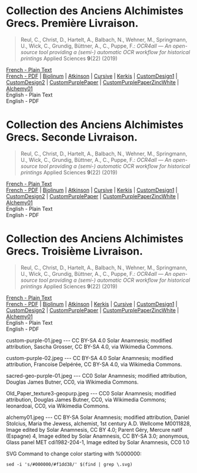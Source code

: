 # Collection des Anciens Alchimistes Grecs. Première Livraison.

> Reul, C., Christ, D., Hartelt, A., Balbach, N., Wehner, M., Springmann, U., Wick, C., Grundig, Büttner, A., C., Puppe, F.: *OCR4all — An open-source tool providing a (semi-) automatic OCR workflow for historical printings* Applied Sciences **9**(22) (2019)

[French - Plain Text](full-text-french-01.md)  
[French - PDF](https://cdn.solaranamnesis.com/MarcellinBerthelot/Part01/berthelot-collection-anciens-alchimistes-grecs.pdf) | [Biolinum](https://cdn.solaranamnesis.com/MarcellinBerthelot/Part01/berthelot-collection-anciens-alchimistes-grecs-biolinum.pdf) | [Atkinson](https://cdn.solaranamnesis.com/MarcellinBerthelot/Part01/berthelot-collection-anciens-alchimistes-grecs-atkinson.pdf) | [Cursive](https://cdn.solaranamnesis.com/MarcellinBerthelot/Part01/berthelot-collection-anciens-alchimistes-grecs-frcursive.pdf) | [Kerkis](https://cdn.solaranamnesis.com/MarcellinBerthelot/Part01/berthelot-collection-anciens-alchimistes-grecs-kerkis.pdf) | [CustomDesign1](https://cdn.solaranamnesis.com/MarcellinBerthelot/Part01/berthelot-collection-anciens-alchimistes-grecs-custompurple-01.pdf) | [CustomDesign2](https://cdn.solaranamnesis.com/MarcellinBerthelot/Part01/berthelot-collection-anciens-alchimistes-grecs-custompurple-02.pdf) | [CustomPurplePaper](https://cdn.solaranamnesis.com/MarcellinBerthelot/Part01/berthelot-collection-anciens-alchimistes-grecs-geopaperpurp.pdf) | [CustomPurplePaperZincWhite](https://cdn.solaranamnesis.com/MarcellinBerthelot/Part01/berthelot-collection-anciens-alchimistes-grecs-geopaperpurp-02.pdf) | [Alchemy01](https://cdn.solaranamnesis.com/MarcellinBerthelot/Part01/berthelot-collection-anciens-alchimistes-grecs-alchemy01.pdf)  
English - Plain Text  
English - PDF  

# Collection des Anciens Alchimistes Grecs. Seconde Livraison.

> Reul, C., Christ, D., Hartelt, A., Balbach, N., Wehner, M., Springmann, U., Wick, C., Grundig, Büttner, A., C., Puppe, F.: *OCR4all — An open-source tool providing a (semi-) automatic OCR workflow for historical printings* Applied Sciences **9**(22) (2019)

[French - Plain Text](full-text-french-02.md)  
[French - PDF](https://cdn.solaranamnesis.com/MarcellinBerthelot/Part02/berthelot_alchemy_2_1888_french.pdf) | [Biolinum](https://cdn.solaranamnesis.com/MarcellinBerthelot/Part02/berthelot_alchemy_2_1888_french_biolinum.pdf) | [Atkinson](https://cdn.solaranamnesis.com/MarcellinBerthelot/Part02/berthelot_alchemy_2_1888_french_atkinson.pdf) | [Cursive](https://cdn.solaranamnesis.com/MarcellinBerthelot/Part02/berthelot_alchemy_2_1888_french_frcursive.pdf) | [Kerkis](https://cdn.solaranamnesis.com/MarcellinBerthelot/Part02/berthelot_alchemy_2_1888_french_kerkis.pdf) | [CustomDesign1](https://cdn.solaranamnesis.com/MarcellinBerthelot/Part02/berthelot_alchemy_2_1888_french_custompurple01.pdf) | [CustomDesign2](https://cdn.solaranamnesis.com/MarcellinBerthelot/Part02/berthelot_alchemy_2_1888_french_custompurple02.pdf) | [CustomPurplePaper](https://cdn.solaranamnesis.com/MarcellinBerthelot/Part02/berthelot_alchemy_2_1888_french_geopaperpurple01.pdf) | [CustomPurplePaperZincWhite](https://cdn.solaranamnesis.com/MarcellinBerthelot/Part02/berthelot_alchemy_2_1888_french_geopaperpurple02.pdf) | [Alchemy01](https://cdn.solaranamnesis.com/MarcellinBerthelot/Part02/berthelot_alchemy_2_1888_french_alchemy01.pdf)  
English - Plain Text  
English - PDF  

# Collection des Anciens Alchimistes Grecs. Troisième Livraison.

> Reul, C., Christ, D., Hartelt, A., Balbach, N., Wehner, M., Springmann, U., Wick, C., Grundig, Büttner, A., C., Puppe, F.: *OCR4all — An open-source tool providing a (semi-) automatic OCR workflow for historical printings* Applied Sciences **9**(22) (2019)

[French - Plain Text](full-text-french-03.md)  
[French - PDF](https://cdn.solaranamnesis.com/MarcellinBerthelot/Part03/berthelot_alchemy_3_1888_french.pdf) | [Biolinum](https://cdn.solaranamnesis.com/MarcellinBerthelot/Part03/berthelot_alchemy_3_1888_french_biolinum.pdf) | [Atkinson](https://cdn.solaranamnesis.com/MarcellinBerthelot/Part03/berthelot_alchemy_3_1888_french_atkinson.pdf) | [Kerkis](https://cdn.solaranamnesis.com/MarcellinBerthelot/Part03/berthelot_alchemy_3_1888_french_kerkis.pdf) | [Cursive](https://cdn.solaranamnesis.com/MarcellinBerthelot/Part03/berthelot_alchemy_3_1888_french_frcursive.pdf) | [CustomDesign1](https://cdn.solaranamnesis.com/MarcellinBerthelot/Part03/berthelot_alchemy_3_1888_french_custompurple01.pdf) | [CustomDesign2](https://cdn.solaranamnesis.com/MarcellinBerthelot/Part03/berthelot_alchemy_3_1888_french_custompurple02.pdf) | [CustomPurplePaper](https://cdn.solaranamnesis.com/MarcellinBerthelot/Part03/berthelot_alchemy_3_1888_french_geopaperpurple01.pdf) | [CustomPurplePaperZincWhite](https://cdn.solaranamnesis.com/MarcellinBerthelot/Part03/berthelot_alchemy_3_1888_french_geopaperpurple02.pdf) | [Alchemy01](https://cdn.solaranamnesis.com/MarcellinBerthelot/Part03/berthelot_alchemy_3_1888_french_alchemy01.pdf)  
English - Plain Text  
English - PDF  

custom-purple-01.jpeg --- CC BY-SA 4.0 Solar Anamnesis; modified attribution, Sascha Grosser, CC BY-SA 4.0, via Wikimedia Commons.

custom-purple-02.jpeg --- CC BY-SA 4.0 Solar Anamnesis; modified attribution, Francoise Delpérée, CC BY-SA 4.0, via Wikimedia Commons.

sacred-geo-purple-01.jpeg --- CC0 Solar Anamnesis; modified attribution, Douglas James Butner, CC0, via Wikimedia Commons.

Old_Paper_texture3-geopurp.jpeg --- CC0 Solar Anamnesis; modified attribution, Douglas James Butner, CC0, via Wikimedia Commons; leonardoai, CC0, via Wikimedia Commons.

alchemy01.jpeg --- CC BY-SA Solar Anamnesis; modified attribution, Daniel Stolcius, Maria the Jewess, alchemist, 1st century A.D. Wellcome M0011828, Image edited by Solar Anamnesis, CC BY 4.0; Parent Géry, Mercure natif (Espagne) 4, Image edited by Solar Anamnesis, CC BY-SA 3.0; anonymous, Glass panel MET cdi1982-204-1, Image edited by Solar Anamnesis, CC0 1.0

SVG Command to change color starting with %000000:
```
sed -i 's/#000000/#f1dd38/' $(find | grep \.svg)
```
